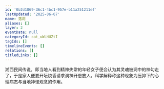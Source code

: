 ```yaml
---
id: '0b2d1869-36c1-4bc1-957e-b11a251211ef'
lastUpdated: '2025-06-07'
name: 落洞
aliases: []
layer: 2
eventDate: null
categoryId: cat_uWLHUZtI
tagIds: []
timelineEvents: []
relations: []
titledLinks: []
---
```

湘西民间传说，即当地人看到精神失常的年轻女子便会认为其灵魂被洞中的神勾走了，于是家人便要开坛烧香请求洞神开恩放人。科学解释称这种现象为压抑下的心理病态与当地神怪观念的作用。
